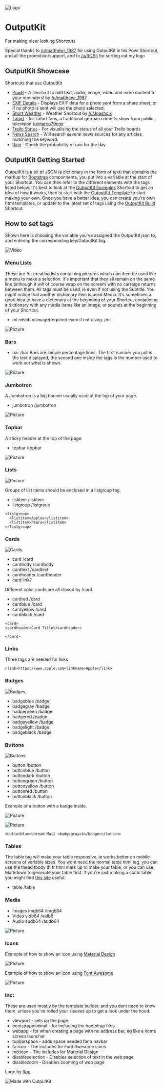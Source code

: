 ![Logo](https://github.com/nturpin0/OutputKit/raw/master/Images/OutputKit%20Logo%20No%20Message.png)
# OutputKit
For making nicer looking Shortcuts

Special thanks to [/u/matthewr_1987](https://www.reddit.com/user/matthewr_1987) for using OutputKit in his Powr Shortcut, and all the promotion/support, and to [/u/ROPit](https://www.reddit.com/user/ROPit) for sorting out my logo

## OutputKit Showcase
Shortcuts that use OutputKit
- [PowR](https://routinehub.co/shortcut/1430) - A shortcut to add text, audio, image, video and more content to your reminders! by [/u/matthewr_1987](https://www.reddit.com/user/matthewr_1987)
- [EXIF Details](https://routinehub.co/shortcut/913) - Displays EXIF data for a photo sent from a share sheet, or if no photo is sent will use the photo selected.
- [Short Weather](https://routinehub.co/shortcut/1469) - Weather Shortcut by [/u/Jpasholk](https://www.reddit.com/user/Jpasholk)
- [Tatort](https://www.reddit.com/r/shortcuts/comments/9ze26m/tatort_viewer/) - for Tatort fans, a traditional german crime tv show from public television [/u/marco79cgn](https://www.reddit.com/user/marco79cgn)
- [Trello Status](https://routinehub.co/shortcut/1243) - For visualising the status of all your Trello boards
- [News Search](https://routinehub.co/shortcut/836) - Will search several news sources for any articles matching the keyword.
- [Rain](https://routinehub.co/shortcut/1222) - Check the probability of rain for the day

## OutputKit Getting Started
OutputKit is a bit of JSON (a dictionary in the form of text) that contains the markup for [Bootstrap](https://getbootstrap.com/docs/4.0/components/alerts/)  componnents, you put into a variable at the start of your Shortcut. You can then refer to the different elements with the tags listed below. It's best to look at the [OutputKit Examples](https://routinehub.co/shortcut/1219) Shortcut to get an idea of how it works, then to start with the [OutputKit Template](https://routinehub.co/shortcut/1220) to start making your own. Once you have a better idea, you can create you're own html templates, or update to the latest set of tags using the [OutputKit Build](https://routinehub.co/shortcut/1221) Shortcut.

## How to set tags
Shown here is choosing the variable you've assigned the OutputKit json to, and entering the corresponding key/OutputKit tag.

![Video](https://github.com/nturpin0/OutputKit/raw/master/Images/OKDIctionary.gif) 

### Menu Lists
These are for creating lists containing pictures which can then be used like a menu to make a selection. It's important that they all remain on the same line (although it will of course wrap on the screen) with no carraige returns between them. All tags must be used, ie even if not using the Subtitle.
You might notice that another dictionary item is used Media. It's sometimes a good idea to have a dictionary at the beginning of your Shortcut contatining a dictionary with any media items like an image, or sounds at the beginning of your Shortcut.

- ml   mlsub   mlimage(required even if not using.  /ml. 

![Picture](https://github.com/nturpin0/OutputKit/raw/master/Images/IMG_0825.png)

### Bars
- bar /bar
Bars are simple percentage lines. The first number you put is the text displayed, the second one inside the tags is the number used to work out what is shown.

![Picture](https://github.com/nturpin0/OutputKit/raw/master/Images/IMG_0832.jpg)

### Jumbotron
A Jumbotron is a big banner usually used at the top of your page.
- jumbotron    /jumbotron

![Picture](https://github.com/nturpin0/OutputKit/raw/master/Images/IMG_0827.png)

### Topbar
A sticky header at the top of the page.
- topbar   /topbar

![Picture](https://github.com/nturpin0/OutputKit/raw/master/Images/IMG_0826.png)

### Lists

![Picture](https://github.com/nturpin0/OutputKit/raw/master/Images/IMG_0839.jpg)

Groups of list items should be enclosed in a listgroup tag.
- listitem    /listitem
- listgroup   /listgroup

```
<listgroup>
  <listitem>Apples</listitem>
  <listitem>Pears</listitem>
</listgroup>
```

### Cards
![Cards](https://github.com/nturpin0/OutputKit/raw/master/Images/Cards.jpg)

- card      /card  
- cardbody   /cardbody
- cardtext   /cardtext
- cardheader   /cardheader
- card link?

Different color cards are all closed by /card
- cardred /card
- cardblue /card
- cardyellow /card
- cardblack /card

```
<card>
<cardheader>Card Title</cardheader>

</card>
```

### Links
Three tags are needed for links 
```
<link>https://www.apple.com<linkname>Apple</link>
```

### Badges
![Badges](https://github.com/nturpin0/OutputKit/raw/master/Images/Badges.jpg)

- badgeblue    /badge
- badgegray     /badge
- badgegreen   /badge
- badgered      /badge
- badgeyellow    /badge
- badgelight     /badge
- badgeblack    /badge


### Buttons
![Buttons](https://github.com/nturpin0/OutputKit/raw/master/Images/Buttons.jpg)

- button /button
- buttonblue  /button
- buttondark     /button
- buttongreen  /button
- buttonyellow    /button
- buttonred    /button 
- buttonblack  /button

Example of a button with a badge inside.

![Picture](https://github.com/nturpin0/OutputKit/raw/master/Images/IMG_0828.png)

![Picture](https://github.com/nturpin0/OutputKit/raw/master/Images/IMG_0836%202.jpg)


```
<buttonblue>Unread Mail <badgegray>4</badge></button>
```

### Tables
The table tag will make your table responsive, ie works better on mobile screens of variable sizes. You wont need the normal table html tag, you can use the thead tbody th tr html mark up to make your table, or you can use Markdown to generate your table first. If you're just making a static table you might find [this site](https://www.tablesgenerator.com/html_tables) useful. 

- table    /table


### Media
- Images imgb64  /imgb64
- Video vidb64  /vidb6
- Audio audb64  /audb64

![Picture](https://github.com/nturpin0/OutputKit/raw/master/Images/IMG_0829.png)


### Icons
Example of how to show an icon using [Material Design](https://material.io/tools/icons/)

![Picture](https://github.com/nturpin0/OutputKit/raw/master/Images/IMG_0830.png)

Example of how to show an icon using [Font Awesome](https://fontawesome.com)

![Picture](https://github.com/nturpin0/OutputKit/raw/master/Images/IMG_0831.png)

### inc:
These are used mostly by the template builder, and you dont need to know them, unless you've rolled your sleeves up to get a look under the hood.
- viewport - sets up the page
- bootstrapminimal - for including the bootstrap files
- webapp - for when creating a page with no address bar, eg like a home screen launcher
- topbarspace - adds space needed for a navbar
- fa:icon - The includes for Font Awesome icons
- md:icon - The includes for Material Design
- disableselection - Disables selection of text in the web page
- disablezoom - Disables zooming of web page

Logo by [Rop](https://routinehub.co/user/ROP)

![Made with OutputKit](https://raw.githubusercontent.com/nturpin0/OutputKit/master/Made%20with%20OutputKit%20Logo%20small.png)
